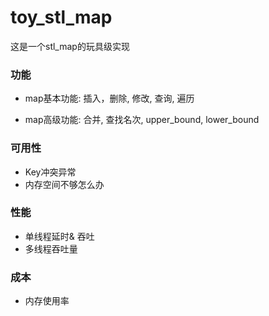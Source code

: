 # toy_stl_map
这是一个stl_map的玩具级实现

### 功能
+ map基本功能: 插入，删除, 修改, 查询, 遍历

+  map高级功能: 合并, 查找名次, upper_bound, lower_bound

### 可用性

+ Key冲突异常
+ 内存空间不够怎么办

### 性能

+ 单线程延时& 吞吐
+ 多线程吞吐量

### 成本

+ 内存使用率